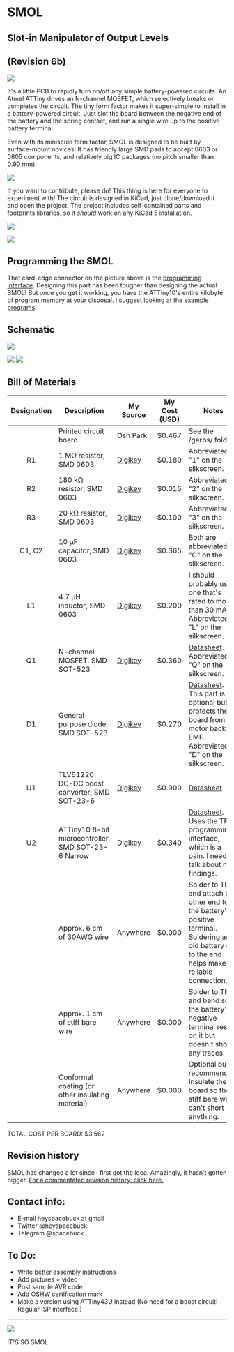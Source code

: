 # SMOL

## **S**lot-in **M**anipulator of **O**utput **L**evels

## (Revision 6b)

![](img/glam.jpg)

It's a little PCB to rapidly turn on/off any simple battery-powered circuits. An Atmel ATTiny drives an N-channel MOSFET, which selectively breaks or completes the circuit. The tiny form factor makes it super-simple to install in a battery-powered circuit. Just slot the board between the negative end of the battery and the spring contact, and run a single wire up to the positive battery terminal.

Even with its miniscule form factor, SMOL is designed to be built by surface-mount novices! It has friendly large SMD pads to accept 0603 or 0805 components, and relatively big IC packages (no pitch smaller than 0.90 mm).

![](img/exploded_view.jpg)

If you want to contribute, please do! This thing is here for everyone to experiment with! The circuit is designed in KiCad, just clone/download it and open the project. The project includes self-contained parts and footprints libraries, so it *should* work on any KiCad 5 installation.

![](img/wrl-spin.gif)

![](img/glam2.jpg)

## Programming the SMOL
That card-edge connector on the picture above is the [programming interface](programmer.md). Designing this part has been tougher than designing the actual SMOL! But once you get it working, you have the ATTiny10's entire kilobyte of program memory at your disposal. I suggest looking at the [example programs](examples/readme.md)

## Schematic
![](img/schem.png)

![](img/revs/r6c_t.png) ![](img/revs/r6c_b.png)

## Bill of Materials
| Designation | Description | My Source | My Cost (USD) | Notes |
|:-----------:|-------------|-----------|---------------|-------|
| | Printed circuit board | Osh Park | $0.467 | See the /gerbs/ folder |
| R1 | 1 MΩ resistor, SMD 0603   | [Digikey](https://www.digikey.com/product-detail/en/vishay-beyschlag/MCT06030C1004FP500/MCT0603-1.00M-CFCT-ND/2607877) | $0.180 | Abbreviated to "1" on the silkscreen. |
| R2 | 180 kΩ resistor, SMD 0603 | [Digikey](https://www.digikey.com/product-detail/en/yageo/RC0603FR-07180KL/311-180KHRCT-ND/729942) | $0.015 | Abbreviated to "2" on the silkscreen. |
| R3 | 20 kΩ resistor, SMD 0603   | [Digikey](https://www.digikey.com/product-detail/en/panasonic-electronic-components/ERJ-3EKF2002V/P20.0KHCT-ND/198237) | $0.100 | Abbreviated to "3" on the silkscreen. |
| C1, C2 | 10 μF capacitor, SMD 0603 | [Digikey](https://www.digikey.com/product-detail/en/murata-electronics-north-america/ZRB18AR61C106ME01L/490-10990-1-ND/5321191) | $0.365 | Both are abbreviated to "C" on the silkscreen. |
| L1 | 4.7 μH inductor, SMD 0603 | [Digikey](https://www.digikey.com/product-detail/en/tdk-corporation/MLF1608A4R7KTA00/445-1021-1-ND/504419) | $0.200 | I should probably use one that's rated to more than 30 mA. Abbreviated to "L" on the silkscreen. |
| Q1 | N-channel MOSFET, SMD SOT-523 | [Digikey](https://www.digikey.com/product-detail/en/diodes-incorporated/DMG1012T-7/DMG1012T-7DICT-ND/2181232) | $0.360 | [Datasheet](https://www.diodes.com/assets/Datasheets/ds31783.pdf). Abbreviated to "Q" on the silkscreen. |
| D1 | General purpose diode, SMD SOT-523 | [Digikey](https://www.digikey.com/product-detail/en/micro-commercial-co/MMBD4448HT-TP/MMBD4448HT-TPMSCT-ND/2041561) | $0.270 | [Datasheet](http://www.mccsemi.com/up_pdf/MMBD4448HT_HTC_HTA_HTS%28SOT-523%29.pdf). This part is optional but protects the board from motor back-EMF. Abbreviated to "D" on the silkscreen. |
| U1 | TLV61220 DC-DC boost converter, SMD SOT-23-6 | [Digikey](https://www.digikey.com/product-detail/en/texas-instruments/TLV61220DBVR/296-30547-1-ND/3458120) | $0.900 | [Datasheet](http://www.ti.com/lit/ds/symlink/tlv61220.pdf) |
| U2 | ATTiny10 8-bit microcontroller, SMD SOT-23-6 Narrow | [Digikey](https://www.digikey.com/product-detail/en/microchip-technology/ATTINY10-TSHR/ATTINY10-TSHRCT-ND/2136158) | $0.340 | [Datasheet](http://ww1.microchip.com/downloads/en/DeviceDoc/Atmel-8127-AVR-8-bit-Microcontroller-ATtiny4-ATtiny5-ATtiny9-ATtiny10_Datasheet.pdf). Uses the TPI programming interface, which is a pain. I need to talk about my findings. |
| | Approx. 6 cm of 30AWG wire | Anywhere | $0.000 | Solder to TP1 and attach the other end to the battery's positive terminal. Soldering an old battery clip to the end helps make a reliable connection. |
| | Approx. 1 cm of stiff bare wire | Anywhere | $0.000 | Solder to TP2 and bend so the battery's negative terminal rests on it but doesn't short any traces. |
| | Conformal coating (or other insulating material) | Anywhere | $0.000 | Optional but recommended. Insulate the board so the stiff bare wire can't short anything. |

TOTAL COST PER BOARD: $3.562

## Revision history
SMOL has changed a lot since I first got the idea. Amazingly, it hasn't gotten bigger. [For a commentated revision history: click here.](revisions.md)

## Contact info:
- E-mail heyspacebuck at gmail
- Twitter @heyspacebuck
- Telegram @spacebuck

## To Do:
- Write better assembly instructions
- Add pictures + video
- Post sample AVR code
- Add OSHW certification mark
- Make a version using ATTiny43U instead (No need for a boost circuit! Regular ISP interface!)

------

![](img/so-so-smol.jpg)

IT'S SO SMOL
